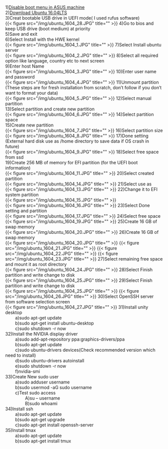 
1)[Disable boot menu in ASUS machine](../disable-secure-boot-asus-machine)<br />
2)[Download Ubuntu 16.04LTS](http://releases.ubuntu.com/16.04/)<br />
3)Creat bootable USB drive in UEFI mode( I used rufus software)<br />
{{< figure src="/img/ubuntu_1604_28.JPG" title="" >}}
4)Go to bios and keep USB drive (boot medium) at priority<br />
5)Save and exit<br />
6)Select Install with the HWE kernel<br />
{{< figure src="/img/ubuntu_1604_1.JPG" title="" >}}
7)Select Install ubuntu server<br />
{{< figure src="/img/ubuntu_1604_2.JPG" title="" >}}
8)Select all required option like language, country etc to next screen<br />
9)Enter host Name<br />
{{< figure src="/img/ubuntu_1604_3.JPG" title="" >}}
10)Enter user name and password<br />
{{< figure src="/img/ubuntu_1604_4.JPG" title="" >}}
11)Unmount partition (These steps are for fresh installation from scratch, don’t follow if you don’t want to format your data)<br />
{{< figure src="/img/ubuntu_1604_5.JPG" title="" >}}
12)Select manual partition<br />
13)Select partition and create new partition<br />
{{< figure src="/img/ubuntu_1604_6.JPG" title="" >}}
14)Select partition space<br />
15)Create new partition<br />
{{< figure src="/img/ubuntu_1604_7.JPG" title="" >}}
16)Select partition size<br />
{{< figure src="/img/ubuntu_1604_8.JPG" title="" >}}
17)Done setting (External hard disk use as /home directory to save data if OS crash in future)<br />
{{< figure src="/img/ubuntu_1604_9.JPG" title="" >}}
18)Select free space from ssd<br />
19)Create 256 MB of memory for EFI partition (for the UEFI boot information)<br />
{{< figure src="/img/ubuntu_1604_11.JPG" title="" >}}
20)Select created partition<br />
{{< figure src="/img/ubuntu_1604_14.JPG" title="" >}}
21)Select use as<br />
{{< figure src="/img/ubuntu_1604_13.JPG" title="" >}}
22)Change it to EFI system partition<br />
{{< figure src="/img/ubuntu_1604_15.JPG" title="" >}}<br />
{{< figure src="/img/ubuntu_1604_16.JPG" title="" >}}
23)Select Done setting and partition<br />
{{< figure src="/img/ubuntu_1604_17.JPG" title="" >}}
24)Select free space<br />
{{< figure src="/img/ubuntu_1604_19.JPG" title="" >}}
25)Create 16 GB of swap memory<br />
{{< figure src="/img/ubuntu_1604_20.JPG" title="" >}}
26)Create 16 GB of swap memory<br />
{{< figure src="/img/ubuntu_1604_20.JPG" title="" >}}
{{< figure src="/img/ubuntu_1604_21.JPG" title="" >}}
{{< figure src="/img/ubuntu_1604_22.JPG" title="" >}}
{{< figure src="/img/ubuntu_1604_23.JPG" title="" >}}
27)Select remaining free space and  mount it as root directory<br />
{{< figure src="/img/ubuntu_1604_24.JPG" title="" >}}
28)Select Finish partition and write change to disk<br />
{{< figure src="/img/ubuntu_1604_25.JPG" title="" >}}
29)Select Finish partition and write change to disk<br />
{{< figure src="/img/ubuntu_1604_25.JPG" title="" >}}
{{< figure src="/img/ubuntu_1604_26.JPG" title="" >}}
30)Select OpenSSH server from software selection screen<br />
{{< figure src="/img/ubuntu_1604_27.JPG" title="" >}}
31)Install unity desktop<br />
&nbsp;  &nbsp;  &nbsp;  &nbsp; a)sudo apt-get update<br />
&nbsp;  &nbsp;  &nbsp;  &nbsp; b)sudo apt-get install ubuntu-desktop<br />
&nbsp;  &nbsp;  &nbsp;  &nbsp; c)sudo shutdown -r now<br />
32)Install the NVIDIA display driver <br />
&nbsp;  &nbsp;  &nbsp;  &nbsp; a)sudo add-apt-repository ppa:graphics-drivers/ppa<br />
&nbsp;  &nbsp;  &nbsp;  &nbsp; b)sudo apt-get update<br />
&nbsp;  &nbsp;  &nbsp;  &nbsp; c)sudo ubuntu-drivers devices(Check recommended version which need to install)<br />
&nbsp;  &nbsp;  &nbsp;  &nbsp; d)sudo ubuntu-drivers autoinstall<br />
&nbsp;  &nbsp;  &nbsp;  &nbsp; e)sudo shutdown -r now<br />
&nbsp;  &nbsp;  &nbsp;  &nbsp; f)nvidia-smi<br />
33)Create New sudo user <br />
&nbsp;  &nbsp;  &nbsp;  &nbsp; a)sudo adduser username<br />
&nbsp;  &nbsp;  &nbsp;  &nbsp; b)sudo usermod -aG sudo username<br />
&nbsp;  &nbsp;  &nbsp;  &nbsp; c)Test sudo access<br />
&nbsp;  &nbsp;  &nbsp;  &nbsp; &nbsp;  &nbsp;  &nbsp;  &nbsp; A)su – username<br />
&nbsp;  &nbsp;  &nbsp;  &nbsp; &nbsp;  &nbsp;  &nbsp;  &nbsp; B)sudo whoami<br />
34)Install ssh <br />
&nbsp;  &nbsp;  &nbsp;  &nbsp; a)sudo apt-get update<br />
&nbsp;  &nbsp;  &nbsp;  &nbsp; b)sudo apt-get upgrade<br />
&nbsp;  &nbsp;  &nbsp;  &nbsp; c)sudo apt-get install openssh-server<br />
35)Install tmax <br />
&nbsp;  &nbsp;  &nbsp;  &nbsp; a)sudo apt-get update<br />
&nbsp;  &nbsp;  &nbsp;  &nbsp; b)sudo apt-get install tmux<br />
